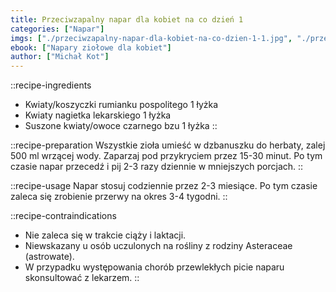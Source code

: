 ```yaml
---
title: Przeciwzapalny napar dla kobiet na co dzień 1
categories: ["Napar"]
imgs: ["./przeciwzapalny-napar-dla-kobiet-na-co-dzien-1-1.jpg", "./przeciwzapalny-napar-dla-kobiet-na-co-dzien-1-2.jpg"]
ebook: ["Napary ziołowe dla kobiet"]
author: ["Michał Kot"]
---
```


::recipe-ingredients
- Kwiaty/koszyczki rumianku pospolitego 1 łyżka
- Kwiaty nagietka lekarskiego 1 łyżka
- Suszone kwiaty/owoce czarnego bzu 1 łyżka
::

::recipe-preparation
Wszystkie zioła umieść w dzbanuszku do herbaty, zalej 500 ml wrzącej wody. Zaparzaj pod przykryciem przez 15-30 minut. Po tym czasie napar przecedź i pij 2-3 razy dziennie w mniejszych porcjach.
::

::recipe-usage
Napar stosuj codziennie przez 2-3 miesiące. Po tym czasie zaleca się zrobienie przerwy na okres 3-4 tygodni.
::

::recipe-contraindications
- Nie zaleca się w trakcie ciąży i laktacji.
- Niewskazany u osób uczulonych na rośliny z rodziny Asteraceae (astrowate).
- W przypadku występowania chorób przewlekłych picie naparu skonsultować z lekarzem.
::
